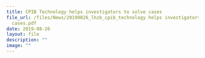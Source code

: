 ```yaml
---
title: CPIB Technology helps investigators to solve cases
file_url: /files/News/20190826_lhzb_cpib_technology helps investigators to solve
  cases.pdf
date: 2019-08-26
layout: file
description: ""
image: ""
---
```

